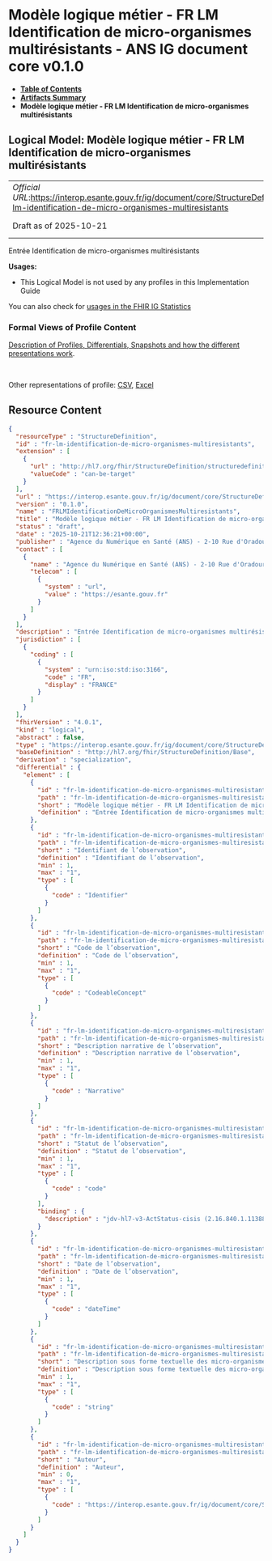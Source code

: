 # Modèle logique métier - FR LM Identification de micro-organismes multirésistants - ANS IG document core v0.1.0

* [**Table of Contents**](toc.md)
* [**Artifacts Summary**](artifacts.md)
* **Modèle logique métier - FR LM Identification de micro-organismes multirésistants**

## Logical Model: Modèle logique métier - FR LM Identification de micro-organismes multirésistants 

| | |
| :--- | :--- |
| *Official URL*:https://interop.esante.gouv.fr/ig/document/core/StructureDefinition/fr-lm-identification-de-micro-organismes-multiresistants | *Version*:0.1.0 |
| Draft as of 2025-10-21 | *Computable Name*:FRLMIdentificationDeMicroOrganismesMultiresistants |

 
Entrée Identification de micro-organismes multirésistants 

**Usages:**

* This Logical Model is not used by any profiles in this Implementation Guide

You can also check for [usages in the FHIR IG Statistics](https://packages2.fhir.org/xig/ans.document.fr.core|current/StructureDefinition/fr-lm-identification-de-micro-organismes-multiresistants)

### Formal Views of Profile Content

 [Description of Profiles, Differentials, Snapshots and how the different presentations work](http://build.fhir.org/ig/FHIR/ig-guidance/readingIgs.html#structure-definitions). 

 

Other representations of profile: [CSV](StructureDefinition-fr-lm-identification-de-micro-organismes-multiresistants.csv), [Excel](StructureDefinition-fr-lm-identification-de-micro-organismes-multiresistants.xlsx) 



## Resource Content

```json
{
  "resourceType" : "StructureDefinition",
  "id" : "fr-lm-identification-de-micro-organismes-multiresistants",
  "extension" : [
    {
      "url" : "http://hl7.org/fhir/StructureDefinition/structuredefinition-type-characteristics",
      "valueCode" : "can-be-target"
    }
  ],
  "url" : "https://interop.esante.gouv.fr/ig/document/core/StructureDefinition/fr-lm-identification-de-micro-organismes-multiresistants",
  "version" : "0.1.0",
  "name" : "FRLMIdentificationDeMicroOrganismesMultiresistants",
  "title" : "Modèle logique métier - FR LM Identification de micro-organismes multirésistants",
  "status" : "draft",
  "date" : "2025-10-21T12:36:21+00:00",
  "publisher" : "Agence du Numérique en Santé (ANS) - 2-10 Rue d'Oradour-sur-Glane, 75015 Paris",
  "contact" : [
    {
      "name" : "Agence du Numérique en Santé (ANS) - 2-10 Rue d'Oradour-sur-Glane, 75015 Paris",
      "telecom" : [
        {
          "system" : "url",
          "value" : "https://esante.gouv.fr"
        }
      ]
    }
  ],
  "description" : "Entrée Identification de micro-organismes multirésistants",
  "jurisdiction" : [
    {
      "coding" : [
        {
          "system" : "urn:iso:std:iso:3166",
          "code" : "FR",
          "display" : "FRANCE"
        }
      ]
    }
  ],
  "fhirVersion" : "4.0.1",
  "kind" : "logical",
  "abstract" : false,
  "type" : "https://interop.esante.gouv.fr/ig/document/core/StructureDefinition/fr-lm-identification-de-micro-organismes-multiresistants",
  "baseDefinition" : "http://hl7.org/fhir/StructureDefinition/Base",
  "derivation" : "specialization",
  "differential" : {
    "element" : [
      {
        "id" : "fr-lm-identification-de-micro-organismes-multiresistants",
        "path" : "fr-lm-identification-de-micro-organismes-multiresistants",
        "short" : "Modèle logique métier - FR LM Identification de micro-organismes multirésistants",
        "definition" : "Entrée Identification de micro-organismes multirésistants"
      },
      {
        "id" : "fr-lm-identification-de-micro-organismes-multiresistants.identifiant",
        "path" : "fr-lm-identification-de-micro-organismes-multiresistants.identifiant",
        "short" : "Identifiant de l’observation",
        "definition" : "Identifiant de l’observation",
        "min" : 1,
        "max" : "1",
        "type" : [
          {
            "code" : "Identifier"
          }
        ]
      },
      {
        "id" : "fr-lm-identification-de-micro-organismes-multiresistants.code",
        "path" : "fr-lm-identification-de-micro-organismes-multiresistants.code",
        "short" : "Code de l’observation",
        "definition" : "Code de l’observation",
        "min" : 1,
        "max" : "1",
        "type" : [
          {
            "code" : "CodeableConcept"
          }
        ]
      },
      {
        "id" : "fr-lm-identification-de-micro-organismes-multiresistants.description",
        "path" : "fr-lm-identification-de-micro-organismes-multiresistants.description",
        "short" : "Description narrative de l’observation",
        "definition" : "Description narrative de l’observation",
        "min" : 1,
        "max" : "1",
        "type" : [
          {
            "code" : "Narrative"
          }
        ]
      },
      {
        "id" : "fr-lm-identification-de-micro-organismes-multiresistants.statut",
        "path" : "fr-lm-identification-de-micro-organismes-multiresistants.statut",
        "short" : "Statut de l’observation",
        "definition" : "Statut de l’observation",
        "min" : 1,
        "max" : "1",
        "type" : [
          {
            "code" : "code"
          }
        ],
        "binding" : {
          "description" : "jdv-hl7-v3-ActStatus-cisis (2.16.840.1.113883.1.11.15933)"
        }
      },
      {
        "id" : "fr-lm-identification-de-micro-organismes-multiresistants.date",
        "path" : "fr-lm-identification-de-micro-organismes-multiresistants.date",
        "short" : "Date de l’observation",
        "definition" : "Date de l’observation",
        "min" : 1,
        "max" : "1",
        "type" : [
          {
            "code" : "dateTime"
          }
        ]
      },
      {
        "id" : "fr-lm-identification-de-micro-organismes-multiresistants.valeur",
        "path" : "fr-lm-identification-de-micro-organismes-multiresistants.valeur",
        "short" : "Description sous forme textuelle des micro-organismes identifiés",
        "definition" : "Description sous forme textuelle des micro-organismes identifiés",
        "min" : 1,
        "max" : "1",
        "type" : [
          {
            "code" : "string"
          }
        ]
      },
      {
        "id" : "fr-lm-identification-de-micro-organismes-multiresistants.auteur",
        "path" : "fr-lm-identification-de-micro-organismes-multiresistants.auteur",
        "short" : "Auteur",
        "definition" : "Auteur",
        "min" : 0,
        "max" : "1",
        "type" : [
          {
            "code" : "https://interop.esante.gouv.fr/ig/document/core/StructureDefinition/fr-lm-auteur"
          }
        ]
      }
    ]
  }
}

```
